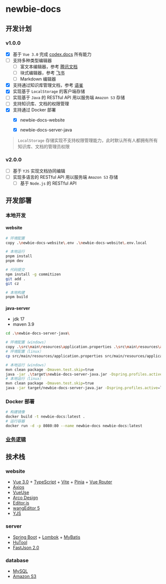 # newbie-docs

## 开发计划

### v1.0.0

- [x] 基于 `Vue 3.0` 完成 [codex.docs](https://github.com/codex-team/codex.docs) 所有能力
- [ ] 支持多种类型编辑器
  - [ ] 富文本编辑器，参考 [腾讯文档](https://docs.qq.com/)
  - [ ] 块式编辑器，参考 [飞书](https://www.feishu.cn/product/docs)
  - [ ] Markdown 编辑器
- [x] 支持通过知识库管理文档，参考 [语雀](https://www.yuque.com/dashboard)
- [x] 实现基于 `LocalStorage` 的客户端存储
- [ ] 实现基于 `Java` 的 RESTful API 用以服务端 `Amazon S3` 存储
- [ ] 支持知识库、文档的权限管理
- [x] 支持通过 Docker 部署
  - [x] newbie-docs-website
  - [x] newbie-docs-server-java


> `LocalStorage` 存储实现不支持权限管理能力，此时默认所有人都拥有所有知识库、文档的管理员权限

### v2.0.0
- [ ] 基于 `YJS` 实现文档协同编辑
- [ ] 实现多语言的 RESTful API 用以服务端 `Amazon S3` 存储
  - [ ] 基于 `Node.js` 的 RESTful API

## 开发部署

### 本地开发

#### website
``` bash
# 环境配置
copy .\newbie-docs-website\.env .\newbie-docs-website\.env.local

# 本地运行
pnpm install
pnpm dev

# 代码提交
npm install -g commitizen
git add .
git cz

# 本地构建
pnpm build
```

#### java-server

- jdk 17
- maven 3.9

``` bash
cd .\newbie-docs-server-java\

# 环境配置（windows）
copy .\src\main\resources\application.properties .\src\main\resources\application-local.properties
# 环境配置（linux）
cp src/main/resources/application.properties src/main/resources/application-local.properties

# 本地运行（windows）
mvn clean package -Dmaven.test.skip=true
java -jar .\target\newbie-docs-server-java.jar -Dspring.profiles.active=local
# 本地运行（linux）
mvn clean package -Dmaven.test.skip=true
java -jar target/newbie-docs-server-java.jar -Dspring.profiles.active=local
```

### Docker 部署

``` bash
# 构建镜像
docker build -t newbie-docs:latest .
# 运行容器
docker run -d -p 8080:80 --name newbie-docs newbie-docs:latest
```

### [业务逻辑](./BusinessLogic.md)

## 技术栈

### website
- [Vue 3.0](https://cn.vuejs.org/) + [TypeScript](https://www.typescriptlang.org/) + [Vite](https://cn.vitejs.dev/) + [Pinia](https://pinia.vuejs.org/zh/) + [Vue Router](https://next.router.vuejs.org/zh/)
- [Axios](https://axios-http.com/zh/)
- [VueUse](https://vueuse.org/guide/)
- [Arco Design](https://arco.design/)
- [Editor.js](https://github.com/codex-team/editor.js)
- [wangEditor 5](https://www.wangeditor.com/)
- [YJS](https://github.com/yjs/yjs)

### server
- [Spring Boot](https://spring.io/projects/spring-boot) + [Lombok](https://projectlombok.org/) + [MyBatis](https://mybatis.org/mybatis-3/zh/index.html)
- [HuTool](https://hutool.cn/)
- [FastJson 2.0](https://alibaba.github.io/fastjson2/)

### database
- [MySQL](https://www.mysql.com/cn/)
- [Amazon S3](https://aws.amazon.com/cn/s3/)